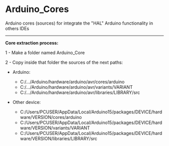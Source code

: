 # Arduino_Cores
Arduino cores (sources) for integrate the "HAL" Arduino functionality in others IDEs

---

**Core extraction process:**

1 - Make a folder named Arduino_Core

2 - Copy inside that folder the sources of the next paths:

  * Arduino:
    * C:/.../Arduino/hardware/arduino/avr/cores/arduino
    * C:/.../Arduino/hardware/arduino/avr/variants/VARIANT
    * C:/.../Arduino/hardware/arduino/avr/libraries/LIBRARY/src
    
  * Other device:
    * C:/Users/PCUSER/AppData/Local/Arduino15/packages/DEVICE/hardware/VERSION/cores/arduino
    * C:/Users/PCUSER/AppData/Local/Arduino15/packages/DEVICE/hardware/VERSION/variants/VARIANT
    * C:/Users/PCUSER/AppData/Local/Arduino15/packages/DEVICE/hardware/VERSION/libraries/LIBRARY/src

